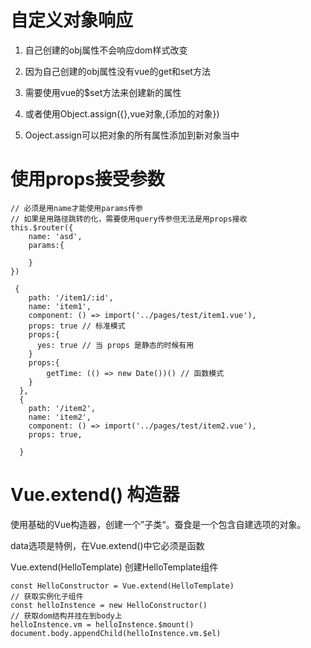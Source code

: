 # 自定义对象响应

1. 自己创建的obj属性不会响应dom样式改变
2. 因为自己创建的obj属性没有vue的get和set方法

3. 需要使用vue的$set方法来创建新的属性

4. 或者使用Object.assign({},vue对象,{添加的对象})

5. Ooject.assign可以把对象的所有属性添加到新对象当中


# 使用props接受参数

```
// 必须是用name才能使用params传参
// 如果是用路径跳转的化，需要使用query传参但无法是用props接收
this.$router({
	name: 'asd',  
	params:{
	
	}				
})

 {
    path: '/item1/:id',
    name: 'item1',
    component: () => import('../pages/test/item1.vue'),
    props: true // 标准模式
    props:{
      yes: true // 当 props 是静态的时候有用
    }
    props:{
    	getTime: (() => new Date())() // 函数模式
    }
  },
  {
    path: '/item2',
    name: 'item2',
    component: () => import('../pages/test/item2.vue'),
    props: true,
    
  }

```



# Vue.extend() 构造器

使用基础的Vue构造器，创建一个”子类“。蚕食是一个包含自建选项的对象。

data选项是特例，在Vue.extend()中它必须是函数

Vue.extend(HelloTemplate) 创建HelloTemplate组件

```
const HelloConstructor = Vue.extend(HelloTemplate)
// 获取实例化子组件
const helloInstence = new HelloConstructor()
// 获取dom结构并挂在到body上
helloInstence.vm = helloInstence.$mount()
document.body.appendChild(helloInstence.vm.$el)
```







